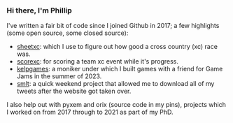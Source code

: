 ### Hi there, I'm Phillip

I've written a fair bit of code since I joined Github in 2017; a few highlights (some open source, some closed source):

- [sheetxc](https://sheetxc.vercel.app/): which I use to figure out how good a cross country (xc) race was.
- [scorexc](https://scorexc.vercel.app/): for scoring a team xc event while it's progress.
- [kelpgames](https://kelpgames.itch.io/): a moniker under which I built games with a friend for Game Jams in the summer of 2023.
- [smlt](https://github.com/pc494/smlt): a quick weekend project that allowed me to download all of my tweets after the website got taken over.

I also help out with pyxem and orix (source code in my pins), projects which I worked on from 2017 through to 2021 as part of my PhD.

